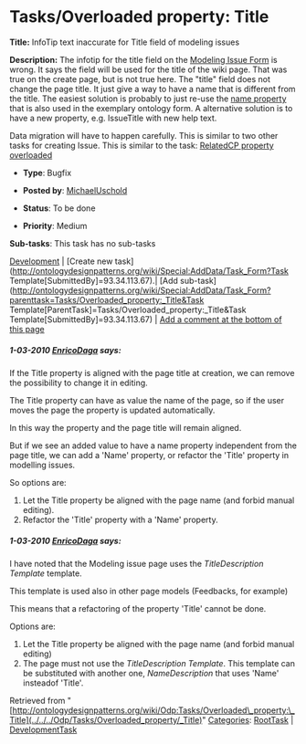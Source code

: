 #  Tasks/Overloaded property: Title


__Title:__ InfoTip text inaccurate for Title field of modeling issues


__Description:__ The infotip for the title field on the [Modeling Issue Form](../../../Form/Modeling_Issue_Form "Form:Modeling Issue Form") is wrong. It says the field will be used for the title of the wiki page. That was true on the create page, but is not true here. The "title" field does not change the page title. It just give a way to have a name that is different from the title. The easiest solution is probably to just re-use the [name property](../../../Property/Name "Property:Name") that is also used in the exemplary ontology form. A alternative solution is to have a new property, e.g. IssueTitle with new help text. 


Data migration will have to happen carefully. This is similar to two other tasks for creating Issue. This is similar to the task: [RelatedCP property overloaded](../../../Odp/Tasks/RelatedCP_property_overloaded "Odp:Tasks/RelatedCP property overloaded")


  





* __Type__: Bugfix
* __Posted by__: [MichaelUschold](../../../User/MichaelUschold "User:MichaelUschold")
* __Status__: To be done


* __Priority__: Medium




__Sub-tasks__:
This task has no sub-tasks




[Development](../../../Odp/Development "Odp:Development") | [Create new task](http://ontologydesignpatterns.org/wiki/Special:AddData/Task_Form?Task Template[SubmittedBy]=93.34.113.67).| [Add sub-task](http://ontologydesignpatterns.org/wiki/Special:AddData/Task_Form?parenttask=Tasks/Overloaded_property:_Title&Task Template[ParentTask]=Tasks/Overloaded_property:_Title&Task Template[SubmittedBy]=93.34.113.67) | [Add a comment at the bottom of this page](../index.php@title=Odp%253AAdd_comment&target=Odp%253ATasks%252F../../../Odp/Tasks/Overloaded_property/_Title#New_comment "http://ontologydesignpatterns.org/wiki/index.php?title=Odp:Add_comment&target=Odp:Tasks/Overloaded_property:_Title#New_comment")
#####  1-03-2010 [EnricoDaga](../../../User/EnricoDaga "User:EnricoDaga") says:


If the Title property is aligned with the page title at creation, we can remove the possibility to change it in editing.


The Title property can have as value the name of the page, so if the user moves the page the property is updated automatically.


In this way the property and the page title will remain aligned.


But if we see an added value to have a name property independent from the page title, we can add a 'Name' property, or refactor the 'Title' property in modelling issues.


So options are:



1. Let the Title property be aligned with the page name (and forbid manual editing).
2. Refactor the 'Title' property with a 'Name' property.


  




#####  1-03-2010 [EnricoDaga](../../../User/EnricoDaga "User:EnricoDaga") says:


I have noted that the Modeling issue page uses the _TitleDescription Template_ template.


This template is used also in other page models (Feedbacks, for example)


This means that a refactoring of the property 'Title' cannot be done.


Options are:



1. Let the Title property be aligned with the page name (and forbid manual editing)
2. The page must not use the _TitleDescription Template_. This template can be substituted with another one, _NameDescription_ that uses 'Name' insteadof 'Title'.




Retrieved from "[http://ontologydesignpatterns.org/wiki/Odp:Tasks/Overloaded\_property:\_Title](../../../Odp/Tasks/Overloaded_property/_Title)"
 [Categories](http://ontologydesignpatterns.org/wiki/Special:Categories "Special:Categories"): [RootTask](../../../Category/RootTask "Category:RootTask") | [DevelopmentTask](../../../Category/DevelopmentTask "Category:DevelopmentTask")